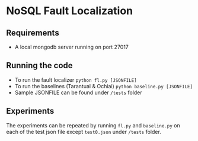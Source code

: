 # NoSQL Fault Localization

## Requirements
- A local mongodb server running on port 27017

## Running the code
- To run the fault localizer
	`python fl.py [JSONFILE]`
- To run the baselines (Tarantual & Ochiai)
	`python baseline.py [JSONFILE]`
- Sample JSONFILE can be found under `/tests` folder

## Experiments
The experiments can be repeated by running `fl.py` and `baseline.py` on each of the test json file except `test0.json` under `/tests` folder.